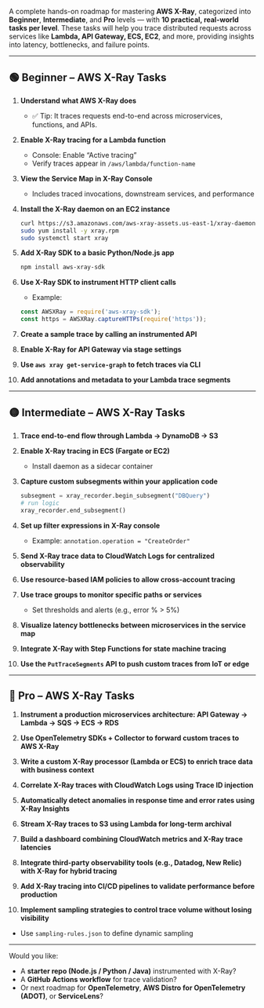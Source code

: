 A complete hands-on roadmap for mastering **AWS X-Ray**, categorized into **Beginner**, **Intermediate**, and **Pro** levels — with **10 practical, real-world tasks per level**. These tasks will help you trace distributed requests across services like **Lambda, API Gateway, ECS, EC2**, and more, providing insights into latency, bottlenecks, and failure points.

---

## 🟢 **Beginner – AWS X-Ray Tasks**

1. **Understand what AWS X-Ray does**
   - ✅ Tip: It traces requests end-to-end across microservices, functions, and APIs.

2. **Enable X-Ray tracing for a Lambda function**
   - Console: Enable “Active tracing”
   - Verify traces appear in `/aws/lambda/function-name`

3. **View the Service Map in X-Ray Console**
   - Includes traced invocations, downstream services, and performance

4. **Install the X-Ray daemon on an EC2 instance**
   ```bash
   curl https://s3.amazonaws.com/aws-xray-assets.us-east-1/xray-daemon/aws-xray-daemon-linux-3.x.rpm -o xray.rpm
   sudo yum install -y xray.rpm
   sudo systemctl start xray
   ```

5. **Add X-Ray SDK to a basic Python/Node.js app**
   ```bash
   npm install aws-xray-sdk
   ```

6. **Use X-Ray SDK to instrument HTTP client calls**
   - Example:
   ```js
   const AWSXRay = require('aws-xray-sdk');
   const https = AWSXRay.captureHTTPs(require('https'));
   ```

7. **Create a sample trace by calling an instrumented API**

8. **Enable X-Ray for API Gateway via stage settings**

9. **Use `aws xray get-service-graph` to fetch traces via CLI**

10. **Add annotations and metadata to your Lambda trace segments**

---

## 🟡 **Intermediate – AWS X-Ray Tasks**

1. **Trace end-to-end flow through Lambda → DynamoDB → S3**

2. **Enable X-Ray tracing in ECS (Fargate or EC2)**
   - Install daemon as a sidecar container

3. **Capture custom subsegments within your application code**
   ```python
   subsegment = xray_recorder.begin_subsegment("DBQuery")
   # run logic
   xray_recorder.end_subsegment()
   ```

4. **Set up filter expressions in X-Ray console**
   - Example: `annotation.operation = "CreateOrder"`

5. **Send X-Ray trace data to CloudWatch Logs for centralized observability**

6. **Use resource-based IAM policies to allow cross-account tracing**

7. **Use trace groups to monitor specific paths or services**
   - Set thresholds and alerts (e.g., error % > 5%)

8. **Visualize latency bottlenecks between microservices in the service map**

9. **Integrate X-Ray with Step Functions for state machine tracing**

10. **Use the `PutTraceSegments` API to push custom traces from IoT or edge**

---

## 🔴 **Pro – AWS X-Ray Tasks**

1. **Instrument a production microservices architecture: API Gateway → Lambda → SQS → ECS → RDS**

2. **Use OpenTelemetry SDKs + Collector to forward custom traces to AWS X-Ray**

3. **Write a custom X-Ray processor (Lambda or ECS) to enrich trace data with business context**

4. **Correlate X-Ray traces with CloudWatch Logs using Trace ID injection**

5. **Automatically detect anomalies in response time and error rates using X-Ray Insights**

6. **Stream X-Ray traces to S3 using Lambda for long-term archival**

7. **Build a dashboard combining CloudWatch metrics and X-Ray trace latencies**

8. **Integrate third-party observability tools (e.g., Datadog, New Relic) with X-Ray for hybrid tracing**

9. **Add X-Ray tracing into CI/CD pipelines to validate performance before production**

10. **Implement sampling strategies to control trace volume without losing visibility**
   - Use `sampling-rules.json` to define dynamic sampling

---

Would you like:
- A **starter repo (Node.js / Python / Java)** instrumented with X-Ray?
- A **GitHub Actions workflow** for trace validation?
- Or next roadmap for **OpenTelemetry**, **AWS Distro for OpenTelemetry (ADOT)**, or **ServiceLens**?
